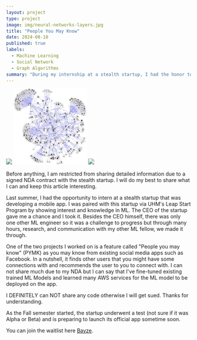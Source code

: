 ```yaml
---
layout: project
type: project
image: img/neural-networks-layers.jpg
title: "People You May Know"
date: 2024-08-10
published: true
labels:
  - Machine Learning
  - Social Network
  - Graph Algorithms
summary: "During my internship at a stealth startup, I had the honor to work on a project named PYMK."
---
```


<div class="text-center p-4">
  <img width="200px" src="https://lyonwj.com/static/images/graph-of-thrones-neo4j-social-network-analysis/graph-of-thrones.png" >
  <img width="200px" src="../img/xWMRJ.jpg" >
  <img width="200px" src="../img/image" >
</div>

Before anything, I am restricted from sharing detailed information due to a signed NDA contract with the stealth startup. I will do my best to share what I can and keep this article interesting.

Last summer, I had the opportunity to intern at a stealth startup that was developing a mobile app. I was paired with this startup via UHM's Leap Start Program by showing interest and knowledge in ML. The CEO of the startup gave me a chance and I took it.
Besides the CEO himself, there was only one other ML engineer so it was a challenge to progress but through many hours, research, and communication with my other ML fellow, we made it through.

One of the two projects I worked on is a feature called "People you may know" (PYMK) as you may know from existing social media apps such as Facebook. In a nutshell, it finds other users that you might have some connections with and recommends the user to you
to connect with. I can not share much due to my NDA but I can say that I've fine-tuned existing trained ML Models and learned many AWS services for the ML model to be deployed on the app.


I DEFINITELY can NOT share any code otherwise I will get sued. Thanks for understanding.

As the Fall semester started, the startup underwent a test (not sure if it was Alpha or Beta) and is preparing to launch its official app sometime soon.

You can join the waitlist here [Bayze](https://bayze.com/).
